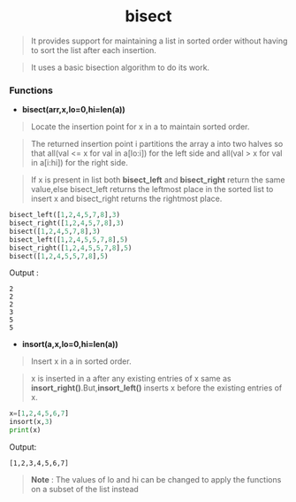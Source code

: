 <h1 align="center">bisect</h1>

> It provides support for maintaining a list in sorted order without having to sort the list after each insertion.

> It uses a basic bisection algorithm to do its work.

### Functions 

* **bisect(arr,x,lo=0,hi=len(a))**
>Locate the insertion point for x in a to maintain sorted order.

>The returned insertion point i partitions the array a into two halves so that all(val <= x for val in a[lo:i]) for the left side and all(val > x for val in a[i:hi]) for the right side.

>If x is present in list both **bisect_left** and **bisect_right** return the same value,else bisect_left returns the leftmost place in the sorted list to insert x and bisect_right returns the rightmost place.

```python
bisect_left([1,2,4,5,7,8],3)
bisect_right([1,2,4,5,7,8],3)
bisect([1,2,4,5,7,8],3)
bisect_left([1,2,4,5,5,7,8],5)
bisect_right([1,2,4,5,5,7,8],5)
bisect([1,2,4,5,5,7,8],5)    
```
Output :
```
2
2
2
3
5
5
```
* **insort(a,x,lo=0,hi=len(a))**

>Insert x in a in sorted order.

>x is inserted in a after any existing entries of x same as **insort_right()**.But,**insort_left()** inserts x before the existing entries of x.

```python
x=[1,2,4,5,6,7]
insort(x,3)
print(x)
```
Output:

```
[1,2,3,4,5,6,7]
```
> **Note** : The values of lo and hi can be changed to apply the functions on a subset of the list instead
